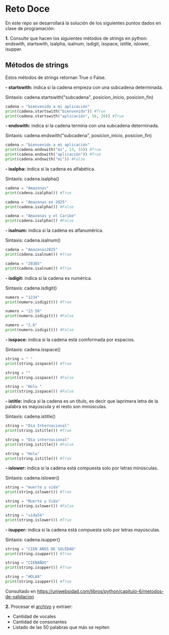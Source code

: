 # Reto Doce

En este repo se desarrollará la solución de los siguientes puntos dados en clase de programación:

**1.** Consulte que hacen los siguientes métodos de strings en python: endswith, startswith, isalpha, isalnum, isdigit, isspace, istitle, islower, isupper.

## Métodos de strings
Estos métodos de strings retornan True o False.

**- startswith:** indica si la cadena empieza con una subcadena determinada. 

Sintaxis: cadena.startswith("subcadena", posicion_inicio, posicion_fin)
```python
cadena = "bienvenido a mi aplicación"
print(cadena.startswith("bienvenido")) #True
print(cadena.startswith("aplicación", 16, 26)) #True
```
**- endswith:** indica si la cadena termina con una subcadena determinada.

Sintaxis: cadena.endswith("subcadena", posicion_inicio, posicion_fin)
```python
cadena = "bienvenido a mi aplicación" 
print(cadena.endswith("mi", 13, 15)) #True
print(cadena.endswith("aplicación")) #True
print(cadena.endswith("mi")) #False
```

**- isalpha:** indica si la cadena es alfabética.

Sintaxis: cadena.isalpha()
```python
cadena = "Amazonas" 
print(cadena.isalpha()) #True

cadena = "Amazonas en 2025" 
print(cadena.isalpha()) #False

cadena = "Amazonas y el Caribe" 
print(cadena.isalpha()) #False
```
**- isalnum:** indica si la cadena es alfanumérica.

Sintaxis: cadena.isalnum()
```python
cadena = "Amazonas2025" 
print(cadena.isalnum()) #True

cadena = "20385"
print(cadena.isalnum()) #True
```
**- isdigit:** indica si la cadena es numérica.

Sintaxis: cadena.isdigit()
```python
numero = "1234"
print(numero.isdigit()) #True

numero = "23 50"
print(numero.isdigit()) #False

numero = "2.6"
print(numero.isdigit()) #False
```
**- isspace:** indica si la cadena está comformada por espacios.

Sintaxis: cadena.isspace()
```python
string = " "
print(string.isspace()) #True

string = ""
print(string.isspace()) #False

string = "Hola "
print(string.isspace()) #False
```
**- istitle:** indica si la cadena es un título, es decir que laprimera letra de la palabra es mayúscula y el resto son minúsculas.

Sintaxis: cadena.istitle()
```python
string = "Día Internacional"
print(string.istitle()) #True

string = "Día internacional"
print(string.istitle()) #False

string = "Hola"
print(string.istitle()) #True
```
**- islower:** indica si la cadena está compuesta solo por letras minúsculas.

Sintaxis: cadena.islower()
```python
string = "muerte y vida"
print(string.islower()) #True

string = "Muerte y Vida"
print(string.islower()) #False

string = "vida54"
print(string.islower()) #True
```

**- isupper:** indica si la cadena está compuesta solo por letras mayúsculas.

Sintaxis: cadena.isupper()
```python
string = "CIEN AÑOS DE SOLEDAD"
print(string.isupper()) #True

string = "CIENAÑOS"
print(string.isupper()) #True

string = "HOLA8"
print(string.isupper()) #True
```
Consultado en https://uniwebsidad.com/libros/python/capitulo-6/metodos-de-validacion

**2.** Procesar el [archivo](https://drive.google.com/file/d/1lGmlAz157fIDp2zk95KInTSJguZusI91/view?usp=sharing) y extraer:

- Cantidad de vocales
- Cantidad de consonantes
- Listado de las 50 palabras que más se repiten

